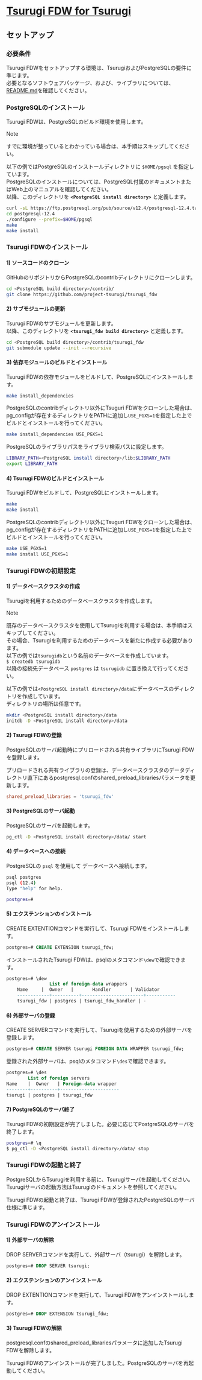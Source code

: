 # [Tsurugi FDW for Tsurugi](./tsurugi_fdw.md)

## セットアップ

### 必要条件

Tsurugi FDWをセットアップする環境は、TsurugiおよびPostgreSQLの要件に準じます。  
必要となるソフトウェアパッケージ、および、ライブラリについては、[README.md](../README.md)を確認してください。

### PostgreSQLのインストール

Tsurugi FDWは、PostgreSQLのビルド環境を使用します。

> [!NOTE]
> すでに環境が整っているとわかっている場合は、本手順はスキップしてください。

以下の例ではPostgreSQLのインストールディレクトリに `$HOME/pgsql` を指定しています。  
PostgreSQLのインストールについては、PostgreSQL付属のドキュメントまたはWeb上のマニュアルを確認してください。  
以降、このディレクトリを **`<PostgreSQL install directory>`** と定義します。  

~~~sh
curl -sL https://ftp.postgresql.org/pub/source/v12.4/postgresql-12.4.tar.bz2 | tar -xj
cd postgresql-12.4
./configure --prefix=$HOME/pgsql
make
make install
~~~

### Tsurugi FDWのインストール

#### 1) ソースコードのクローン

GitHubのリポジトリからPostgreSQLのcontribディレクトリにクローンします。

~~~ sh
cd <PostgreSQL build directory>/contrib/
git clone https://github.com/project-tsurugi/tsurugi_fdw
~~~

#### 2) サブモジュールの更新

Tsurugi FDWのサブモジュールを更新します。  
以降、このディレクトリを **`<tsurugi_fdw build directory>`** と定義します。

~~~ sh
cd <PostgreSQL build directory>/contrib/tsurugi_fdw
git submodule update --init --recursive
~~~

#### 3) 依存モジュールのビルドとインストール

Tsurugi FDWの依存モジュールをビルドして、PostgreSQLにインストールします。

~~~ sh
make install_dependencies
~~~

PostgreSQLのcontribディレクトリ以外にTsuguri FDWをクローンした場合は、pg_configが存在するディレクトリをPATHに追加し`USE_PGXS=1`を指定した上でビルドとインストールを行ってください。

~~~ sh
make install_dependencies USE_PGXS=1
~~~

PostgreSQLのライブラリパスをライブラリ検索パスに設定します。  

~~~ sh
LIBRARY_PATH=<PostgreSQL install directory>/lib:$LIBRARY_PATH
export LIBRARY_PATH
~~~

#### 4) Tsurugi FDWのビルドとインストール

Tsurugi FDWをビルドして、PostgreSQLにインストールします。

~~~ sh
make
make install
~~~

PostgreSQLのcontribディレクトリ以外にTsuguri FDWをクローンした場合は、pg_configが存在するディレクトリをPATHに追加し`USE_PGXS=1`を指定した上でビルドとインストールを行ってください。

~~~ sh
make USE_PGXS=1
make install USE_PGXS=1
~~~

### Tsurugi FDWの初期設定

#### 1) データベースクラスタの作成

Tsurugiを利用するためのデータベースクラスタを作成します。

> [!NOTE]
> 既存のデータベースクラスタを使用してTsurugiを利用する場合は、本手順はスキップしてください。  
> その場合、Tsurugiを利用するためのデータベースを新たに作成する必要があります。  
> 以下の例では`tsurugidb`という名前のデータベースを作成しています。  
> ``` $ createdb tsurugidb ```  
> 以降の接続先データベース `postgres` は `tsurugidb` に置き換えて行ってください。  

以下の例では`<PostgreSQL install directory>/data`にデータベースのディレクトリを作成しています。  
ディレクトリの場所は任意です。

~~~ sh
mkdir <PostgreSQL install directory>/data
initdb -D <PostgreSQL install directory>/data
~~~

#### 2) Tsurugi FDWの登録

PostgreSQLのサーバ起動時にプリロードされる共有ライブラリにTsurugi FDWを登録します。

プリロードされる共有ライブラリの登録は、データベースクラスタのデータディレクトリ直下にあるpostgresql.confのshared_preload_librariesパラメータを更新します。

~~~ conf
shared_preload_libraries = 'tsurugi_fdw'
~~~

#### 3) PostgreSQLのサーバ起動

PostgreSQLのサーバを起動します。

~~~ sh
pg_ctl -D <PostgreSQL install directory>/data/ start
~~~

#### 4) データベースへの接続

PostgreSQLの `psql` を使用して データベースへ接続します。

~~~ sh
psql postgres
psql (12.4)
Type "help" for help.

postgres=#
~~~

#### 5) エクステンションのインストール

CREATE EXTENTIONコマンドを実行して、Tsurugi FDWをインストールします。

~~~ sql
postgres=# CREATE EXTENSION tsurugi_fdw;
~~~

インストールされたTsurugi FDWは、psqlのメタコマンド`\dew`で確認できます。

~~~ sql
postgres=# \dew
                List of foreign-data wrappers
    Name     |  Owner   |       Handler       | Validator
    ------------+----------+-----------------------+-----------
    tsurugi_fdw | postgres | tsurugi_fdw_handler | -
~~~

#### 6) 外部サーバの登録

CREATE SERVERコマンドを実行して、Tsurugiを使用するための外部サーバを登録します。

~~~ sql
postgres=# CREATE SERVER tsurugi FOREIGN DATA WRAPPER tsurugi_fdw;
~~~

登録された外部サーバは、psqlのメタコマンド`\des`で確認できます。

~~~ sql
postgres=# \des
        List of foreign servers
Name    |  Owner   | Foreign-data wrapper
--------+----------+----------------------
tsurugi | postgres | tsurugi_fdw
~~~

#### 7) PostgreSQLのサーバ終了

Tsurugi FDWの初期設定が完了しました。必要に応じてPostgreSQLのサーバを終了します。

~~~ sh
postgres=# \q
$ pg_ctl -D <PostgreSQL install directory>/data/ stop
~~~

### Tsurugi FDWの起動と終了

PostgreSQLからTsurugiを利用する前に、Tsurugiサーバを起動してください。  
Tsurugiサーバの起動方法はTsurugiのドキュメントを参照してください。

Tsurugi FDWの起動と終了は、Tsurugi FDWが登録されたPostgreSQLのサーバ仕様に準じます。

### Tsurugi FDWのアンインストール

#### 1) 外部サーバの解除

DROP SERVERコマンドを実行して、外部サーバ（tsurugi）を解除します。

~~~ sql
postgres=# DROP SERVER tsurugi;
~~~

#### 2) エクステンションのアンインストール

DROP EXTENTIONコマンドを実行して、Tsurugi FDWをアンインストールします。

~~~ sql
postgres=# DROP EXTENSION tsurugi_fdw;
~~~

#### 3) Tsurugi FDWの解除

postgresql.confのshared_preload_librariesパラメータに追加したTsurugi FDWを解除します。

Tsurugi FDWのアンインストールが完了しました。PostgreSQLのサーバを再起動してください。
